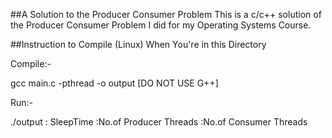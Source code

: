 ##A Solution to the Producer Consumer Problem
This is a c/c++ solution of the Producer Consumer Problem I did for my Operating Systems Course.





##Instruction to Compile (Linux)
When You're in this Directory 

Compile:-

gcc main.c -pthread -o output     [DO NOT USE G++]

Run:-

./output <First Argument>: SleepTime <Sec Argument>:No.of Producer Threads  <Third Argument>:No.of Consumer Threads 
